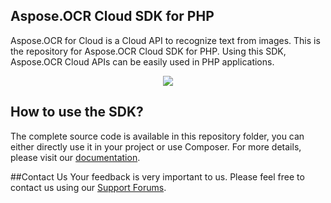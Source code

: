 ## Aspose.OCR Cloud SDK for PHP

Aspose.OCR for Cloud is a Cloud API to recognize text from images. This is the repository for Aspose.OCR Cloud SDK for PHP. Using this SDK, Aspose.OCR Cloud APIs can be easily used in PHP applications.
<p align="center">
  <a title="Download complete Aspose.OCR for Cloud source code" href="https://github.com/asposeocr/Aspose_ocr_Cloud/archive/master.zip">
	<img src="https://raw.github.com/AsposeExamples/java-examples-dashboard/master/images/downloadZip-Button-Large.png" />
  </a>
</p>

## How to use the SDK?

The complete source code is available in this repository folder, you can either directly use it in your project or use Composer. For more details, please visit our [documentation](http://www.aspose.com/docs/display/ocrcloud/Available+SDKs).

##Contact Us
Your feedback is very important to us. Please feel free to contact us using our [Support Forums](https://www.aspose.com/community/forums/).
